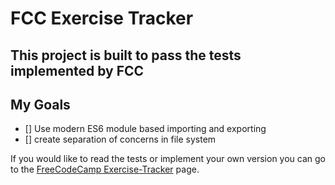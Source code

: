 # FCC Exercise Tracker

## This project is built to pass the tests implemented by FCC

## My Goals
- [] Use modern ES6 module based importing and exporting
- [] create separation of concerns in file system

If you would like to read the tests or implement your own version you can go to the [FreeCodeCamp Exercise-Tracker](https://www.freecodecamp.org/learn/back-end-development-and-apis/back-end-development-and-apis-projects/exercise-tracker) page.